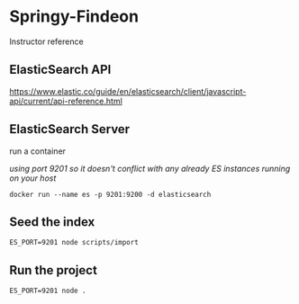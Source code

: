 # Springy-Findeon

Instructor reference

## ElasticSearch API

https://www.elastic.co/guide/en/elasticsearch/client/javascript-api/current/api-reference.html

## ElasticSearch Server

run a container

_using port 9201 so it doesn't conflict with any already ES instances running on your host_

```
docker run --name es -p 9201:9200 -d elasticsearch
```

## Seed the index

```
ES_PORT=9201 node scripts/import
```

## Run the project

```
ES_PORT=9201 node .
```

